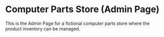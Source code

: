 # Computer Parts Store (Admin Page)
This is the Admin Page for a fictional computer parts store where the product inventory can be managed.
